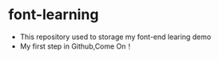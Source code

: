 # font-learning

- This repository used to storage my font-end learing demo
- My first step in Github,Come On！
